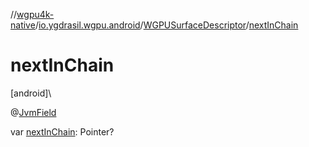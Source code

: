 //[wgpu4k-native](../../../index.md)/[io.ygdrasil.wgpu.android](../index.md)/[WGPUSurfaceDescriptor](index.md)/[nextInChain](next-in-chain.md)

# nextInChain

[android]\

@[JvmField](https://kotlinlang.org/api/core/kotlin-stdlib/kotlin.jvm/-jvm-field/index.html)

var [nextInChain](next-in-chain.md): Pointer?